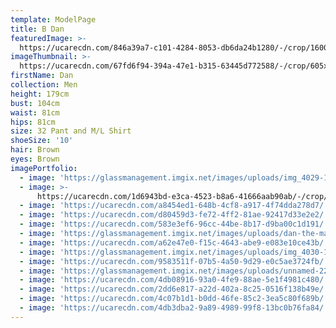 ```yaml
---
template: ModelPage
title: B Dan
featuredImage: >-
  https://ucarecdn.com/846a39a7-c101-4284-8053-db6da24b1280/-/crop/1600x446/0,0/-/preview/
imageThumbnail: >-
  https://ucarecdn.com/67fd6f94-394a-47e1-b315-63445d772588/-/crop/605x901/100,33/-/preview/
firstName: Dan
collection: Men
height: 179cm
bust: 104cm
waist: 81cm
hips: 81cm
size: 32 Pant and M/L Shirt
shoeSize: '10'
hair: Brown
eyes: Brown
imagePortfolio:
  - image: 'https://glassmanagement.imgix.net/images/uploads/img_4029-1-.jpg'
  - image: >-
      https://ucarecdn.com/1d6943bd-e3ca-4523-b8a6-41666aab90ab/-/crop/745x500/417,0/-/preview/
  - image: 'https://ucarecdn.com/a8454ed1-648b-4cf8-a917-4f74dda278d7/'
  - image: 'https://ucarecdn.com/d80459d3-fe72-4ff2-81ae-92417d33e2e2/'
  - image: 'https://ucarecdn.com/583e3ef6-96cc-44be-8b17-d9ba00c1d191/'
  - image: 'https://glassmanagement.imgix.net/images/uploads/dan-the-man.jpg'
  - image: 'https://ucarecdn.com/a62e47e0-f15c-4643-abe9-e083e10ce43b/'
  - image: 'https://glassmanagement.imgix.net/images/uploads/img_4030-1-.jpg'
  - image: 'https://ucarecdn.com/9583511f-07b5-4a50-9d29-e0c5ae3724fb/'
  - image: 'https://glassmanagement.imgix.net/images/uploads/unnamed-22.jpg'
  - image: 'https://ucarecdn.com/4db08916-93a0-4fe9-88ae-5e1f4981c480/'
  - image: 'https://ucarecdn.com/2dd6e817-a22d-402a-8c25-0516f138b49e/'
  - image: 'https://ucarecdn.com/4c07b1d1-b0dd-46fe-85c2-3ea5c80f689b/'
  - image: 'https://ucarecdn.com/4db3dba2-9a89-4989-99f8-13bc0b76fa84/'
---
```


